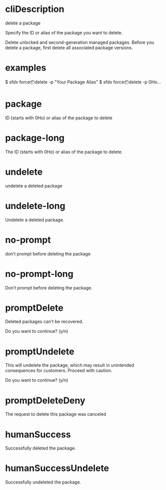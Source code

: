 # cliDescription

delete a package

Specify the ID or alias of the package you want to delete.

Delete unlocked and second-generation managed packages. Before you delete a package, first delete all associated package versions.

# examples

$ sfdx force:package:delete -p "Your Package Alias"
$ sfdx force:package:delete -p 0Ho...

# package

ID (starts with 0Ho) or alias of the package to delete

# package-long

The ID (starts with 0Ho) or alias of the package to delete.

# undelete

undelete a deleted package

# undelete-long

Undelete a deleted package.

# no-prompt

don’t prompt before deleting the package

# no-prompt-long

Don’t prompt before deleting the package.

# promptDelete

Deleted packages can’t be recovered.

Do you want to continue? (y/n)

# promptUndelete

This will undelete the package, which may result in unintended consequences for customers. Proceed with caution.

Do you want to continue? (y/n)

# promptDeleteDeny

The request to delete this package was canceled

# humanSuccess

Successfully deleted the package.

# humanSuccessUndelete

Successfully undeleted the package.
